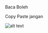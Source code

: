Baca Boleh 

Copy Paste jangan

![alt text]([http://url/to/img.png](https://encrypted-tbn0.gstatic.com/images?q=tbn:ANd9GcRmUGv5nTKMG_Lq6nIGfh4CZx_zLbUXfmjuRw&s)](https://media.tenor.com/S2QvGasXcugAAAAM/shhhh-cat-sigma.gif))
